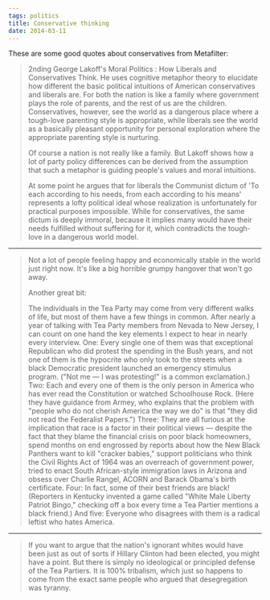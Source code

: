 ```yaml
---
tags: politics
title: Conservative thinking
date: 2014-03-11
---
```


These are some good quotes about conservatives from Metafilter:

> 2nding George Lakoff's Moral Politics : How Liberals and Conservatives Think. He uses cognitive metaphor theory to elucidate how different the basic political intuitions of American conservatives and liberals are. For both the nation is like a family where government plays the role of parents, and the rest of us are the children. Conservatives, however, see the world as a dangerous place where a tough-love parenting style is appropriate, while liberals see the world as a basically pleasant opportunity for personal exploration where the appropriate parenting style is nurturing.
>
> Of course a nation is not really like a family. But Lakoff shows how a lot of party policy differences can be derived from the assumption that such a metaphor is guiding people's values and moral intuitions.
>
> At some point he argues that for liberals the Communist dictum of 'To each according to his needs, from each according to his means' represents a lofty political ideal whose realization is unfortunately for practical purposes impossible. While for conservatives, the same dictum is deeply immoral, because it implies many would have their needs fulfilled without suffering for it, which contradicts the tough-love in a dangerous world model.

___

> Not a lot of people feeling happy and economically stable in the world just right now. It's like a big horrible grumpy hangover that won't go away.
>
> Another great bit:
>
> The individuals in the Tea Party may come from very different walks of life, but most of them have a few things in common. After nearly a year of talking with Tea Party members from Nevada to New Jersey, I can count on one hand the key elements I expect to hear in nearly every interview. One: Every single one of them was that exceptional Republican who did protest the spending in the Bush years, and not one of them is the hypocrite who only took to the streets when a black Democratic president launched an emergency stimulus program. ("Not me — I was protesting!" is a common exclamation.) Two: Each and every one of them is the only person in America who has ever read the Constitution or watched Schoolhouse Rock. (Here they have guidance from Armey, who explains that the problem with "people who do not cherish America the way we do" is that "they did not read the Federalist Papers.") Three: They are all furious at the implication that race is a factor in their political views — despite the fact that they blame the financial crisis on poor black homeowners, spend months on end engrossed by reports about how the New Black Panthers want to kill "cracker babies," support politicians who think the Civil Rights Act of 1964 was an overreach of government power, tried to enact South African-style immigration laws in Arizona and obsess over Charlie Rangel, ACORN and Barack Obama's birth certificate. Four: In fact, some of their best friends are black! (Reporters in Kentucky invented a game called "White Male Liberty Patriot Bingo," checking off a box every time a Tea Partier mentions a black friend.) And five: Everyone who disagrees with them is a radical leftist who hates America.
___

> If you want to argue that the nation's ignorant whites would have been just as out of sorts if Hillary Clinton had been elected, you might have a point. But there is simply no ideological or principled defense of the Tea Partiers. It is 100% tribalism, which just so happens to come from the exact same people who argued that desegregation was tyranny.